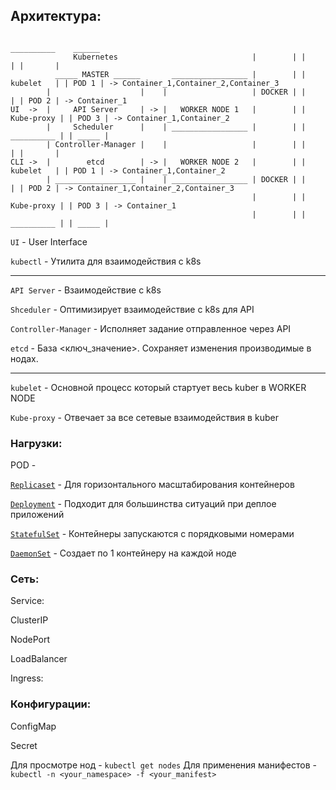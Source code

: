 ## Архитектура:


```
                                                                   __________    ______
              Kubernetes                              |        | |            | |       |
          _____ MASTER ______       _________________ |        | |  kubelet   | | POD 1 | -> Container_1,Container_2,Container_3
        |                    |    |                   | DOCKER | |            | | POD 2 | -> Container_1
UI  ->  |     API Server     | -> |   WORKER NODE 1   |        | | Kube-proxy | | POD 3 | -> Container_1,Container_2
        |     Scheduler      |    | _________________ |        | | __________ | | _____ |
        | Controller-Manager |    |                   |        | |            | |       |
CLI ->  |        etcd        | -> |   WORKER NODE 2   |        | |  kubelet   | | POD 1 | -> Container_1,Container_2
        | __________________ |    | _________________ | DOCKER | |            | | POD 2 | -> Container_1,Container_2,Container_3
                                                      |        | | Kube-proxy | | POD 3 | -> Container_1
                                                      |        | | __________ | | _____ |

```

`UI` - User Interface

`kubectl` - Утилита для взаимодействия с k8s

---

`API Server` - Взаимодействие с k8s

`Shceduler` - Оптимизирует взаимодействие с k8s для API

`Controller-Manager` - Исполняет задание отправленное через API

`etcd` - База <ключ_значение>. Сохраняет изменения производимые в нодах.

---

`kubelet` - Основной процесс который стартует весь kuber в WORKER NODE

`Kube-proxy` - Отвечает за все сетевые взаимодействия в kuber

### Нагрузки:

POD -

[`Replicaset`](https://github.com/Limewax163/k8s/blob/main/Replicaset) - Для горизонтального масштабирования контейнеров

[`Deployment`](https://github.com/Limewax163/k8s/blob/main/Deployment) - Подходит для большинства ситуаций при деплое приложений

[`StatefulSet`](https://github.com/Limewax163/k8s/blob/main/StatefulSet) - Контейнеры запускаются с порядковыми номерами

[`DaemonSet`](https://github.com/Limewax163/k8s/blob/main/DaemonSet) - Создает по 1 контейнеру на каждой ноде

### Сеть:

Service:

ClusterIP

NodePort

LoadBalancer

Ingress:

### Конфигурации:

ConfigMap

Secret

Для просмотре нод - `kubectl get nodes`
Для применения манифестов - `kubectl -n <your_namespace> -f <your_manifest>`
